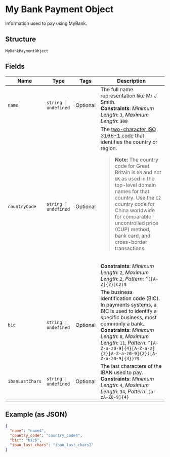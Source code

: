 
# My Bank Payment Object

Information used to pay using MyBank.

## Structure

`MyBankPaymentObject`

## Fields

| Name | Type | Tags | Description |
|  --- | --- | --- | --- |
| `name` | `string \| undefined` | Optional | The full name representation like Mr J Smith.<br>**Constraints**: *Minimum Length*: `3`, *Maximum Length*: `300` |
| `countryCode` | `string \| undefined` | Optional | The [two-character ISO 3166-1 code](/api/rest/reference/country-codes/) that identifies the country or region.<blockquote><strong>Note:</strong> The country code for Great Britain is <code>GB</code> and not <code>UK</code> as used in the top-level domain names for that country. Use the `C2` country code for China worldwide for comparable uncontrolled price (CUP) method, bank card, and cross-border transactions.</blockquote><br>**Constraints**: *Minimum Length*: `2`, *Maximum Length*: `2`, *Pattern*: `^([A-Z]{2}\|C2)$` |
| `bic` | `string \| undefined` | Optional | The business identification code (BIC). In payments systems, a BIC is used to identify a specific business, most commonly a bank.<br>**Constraints**: *Minimum Length*: `8`, *Maximum Length*: `11`, *Pattern*: `^[A-Z-a-z0-9]{4}[A-Z-a-z]{2}[A-Z-a-z0-9]{2}([A-Z-a-z0-9]{3})?$` |
| `ibanLastChars` | `string \| undefined` | Optional | The last characters of the IBAN used to pay.<br>**Constraints**: *Minimum Length*: `4`, *Maximum Length*: `34`, *Pattern*: `[a-zA-Z0-9]{4}` |

## Example (as JSON)

```json
{
  "name": "name4",
  "country_code": "country_code4",
  "bic": "bic6",
  "iban_last_chars": "iban_last_chars2"
}
```


